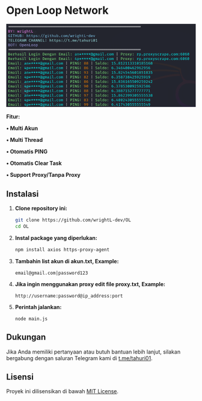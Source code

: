 # Open Loop Network


![Fitur Play OpenLoop](openloop.png)

**Fitur:**

**• Multi Akun**

**• Multi Thread**

**• Otomatis PING**

**• Otomatis Clear Task**

**• Support Proxy/Tanpa Proxy**

## Instalasi

1. **Clone repository ini:**

    ```bash
    git clone https://github.com/wrightL-dev/OL
    cd OL
2. **Instal package yang diperlukan:**

    ```bash
    npm install axios https-proxy-agent
3. **Tambahin list akun di akun.txt, Example:**

    ```plaintext
   email@gmail.com|password123
4. **Jika ingin menggunakan proxy edit file proxy.txt, Example:**

    ```plaintext
   http://username:password@ip_address:port
5. **Perintah jalankan:**

    ```plaintext
   node main.js
## Dukungan

Jika Anda memiliki pertanyaan atau butuh bantuan lebih lanjut, silakan bergabung dengan saluran Telegram kami di [t.me/tahuri01](https://t.me/tahuri01).

## Lisensi

Proyek ini dilisensikan di bawah [MIT License](LICENSE).
